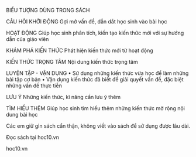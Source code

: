 BIỂU TƯỢNG DÙNG TRONG SÁCH

CÂU HỎI KHỞI ĐỘNG
Gợi mở vấn đề, dẫn dắt học sinh vào bài học

HOẠT ĐỘNG
Giúp học sinh phân tích, kiến tạo kiến thức mới với sự hướng dẫn của giáo viên

KHÁM PHÁ KIẾN THỨC
Phát hiện kiến thức mới từ hoạt động

KIẾN THỨC TRỌNG TÂM
Nội dung kiến thức trọng tâm

LUYỆN TẬP - VẬN DỤNG
• Sử dụng những kiến thức vừa học để làm những bài tập cơ bản
• Vận dụng kiến thức đã biết để giải quyết vấn đề, đặc biệt những vấn đề thực tiễn

LƯU Ý
Những kiến thức, kĩ năng cần lưu ý thêm

TÌM HIỂU THÊM
Giúp học sinh tìm hiểu thêm những kiến thức mở rộng nội dung bài học

Các em giữ gìn sách cẩn thận, không viết vào sách để sử dụng được lâu dài.

Đọc sách tại hoc10.vn

hoc10.vn